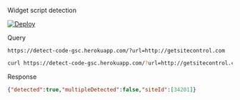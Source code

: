 Widget script detection 

[![Deploy](https://www.herokucdn.com/deploy/button.svg)](https://heroku.com/deploy)

Query

`https://detect-code-gsc.herokuapp.com/?url=http://getsitecontrol.com`

```sh
curl https://detect-code-gsc.herokuapp.com/?url=http://getsitecontrol.com
```

Response

```json
{"detected":true,"multipleDetected":false,"siteId":[34201]}
```